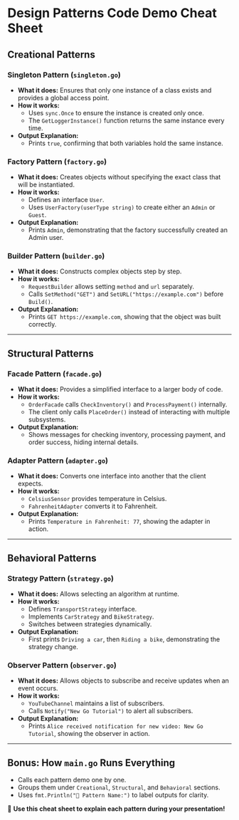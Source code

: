 # Design Patterns Code Demo Cheat Sheet

## Creational Patterns

### Singleton Pattern (`singleton.go`)
- **What it does:** Ensures that only one instance of a class exists and provides a global access point.
- **How it works:**
  - Uses `sync.Once` to ensure the instance is created only once.
  - The `GetLoggerInstance()` function returns the same instance every time.
- **Output Explanation:**
  - Prints `true`, confirming that both variables hold the same instance.

### Factory Pattern (`factory.go`)
- **What it does:** Creates objects without specifying the exact class that will be instantiated.
- **How it works:**
  - Defines an interface `User`.
  - Uses `UserFactory(userType string)` to create either an `Admin` or `Guest`.
- **Output Explanation:**
  - Prints `Admin`, demonstrating that the factory successfully created an Admin user.

### Builder Pattern (`builder.go`)
- **What it does:** Constructs complex objects step by step.
- **How it works:**
  - `RequestBuilder` allows setting `method` and `url` separately.
  - Calls `SetMethod("GET")` and `SetURL("https://example.com")` before `Build()`.
- **Output Explanation:**
  - Prints `GET https://example.com`, showing that the object was built correctly.

---

## Structural Patterns

### Facade Pattern (`facade.go`)
- **What it does:** Provides a simplified interface to a larger body of code.
- **How it works:**
  - `OrderFacade` calls `CheckInventory()` and `ProcessPayment()` internally.
  - The client only calls `PlaceOrder()` instead of interacting with multiple subsystems.
- **Output Explanation:**
  - Shows messages for checking inventory, processing payment, and order success, hiding internal details.

### Adapter Pattern (`adapter.go`)
- **What it does:** Converts one interface into another that the client expects.
- **How it works:**
  - `CelsiusSensor` provides temperature in Celsius.
  - `FahrenheitAdapter` converts it to Fahrenheit.
- **Output Explanation:**
  - Prints `Temperature in Fahrenheit: 77`, showing the adapter in action.

---

## Behavioral Patterns

### Strategy Pattern (`strategy.go`)
- **What it does:** Allows selecting an algorithm at runtime.
- **How it works:**
  - Defines `TransportStrategy` interface.
  - Implements `CarStrategy` and `BikeStrategy`.
  - Switches between strategies dynamically.
- **Output Explanation:**
  - First prints `Driving a car`, then `Riding a bike`, demonstrating the strategy change.

### Observer Pattern (`observer.go`)
- **What it does:** Allows objects to subscribe and receive updates when an event occurs.
- **How it works:**
  - `YouTubeChannel` maintains a list of subscribers.
  - Calls `Notify("New Go Tutorial")` to alert all subscribers.
- **Output Explanation:**
  - Prints `Alice received notification for new video: New Go Tutorial`, showing the observer in action.

---

## Bonus: How `main.go` Runs Everything
- Calls each pattern demo one by one.
- Groups them under `Creational`, `Structural`, and `Behavioral` sections.
- Uses `fmt.Println("🔹 Pattern Name:")` to label outputs for clarity.

🚀 **Use this cheat sheet to explain each pattern during your presentation!**


